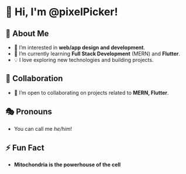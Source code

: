 # 👋 Hi, I'm @pixelPicker!

## 🚀 About Me
- 👀 I’m interested in **web/app design and development**.
- 🌱 I’m currently learning **Full Stack Development** (MERN) and **Flutter**.
- 💡 I love exploring new technologies and building projects.

## 🎯 Collaboration
- 💞️ I’m open to collaborating on projects related to **MERN, Flutter**.

## 🎭 Pronouns
- You can call me *he/him*!

## ⚡ Fun Fact
- **Mitochondria is the powerhouse of the cell**

